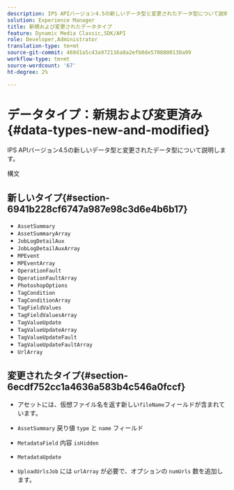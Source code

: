 ```yaml
---
description: IPS APIバージョン4.5の新しいデータ型と変更されたデータ型について説明します。
solution: Experience Manager
title: 新規および変更されたデータタイプ
feature: Dynamic Media Classic,SDK/API
role: Developer,Administrator
translation-type: tm+mt
source-git-commit: 469d1a5c43a972116a8a2efb0de5708800130a99
workflow-type: tm+mt
source-wordcount: '67'
ht-degree: 2%

---
```



# データタイプ：新規および変更済み{#data-types-new-and-modified}

IPS APIバージョン4.5の新しいデータ型と変更されたデータ型について説明します。

構文

## 新しいタイプ{#section-6941b228cf6747a987e98c3d6e4b6b17}

* `AssetSummary`
* `AssetSummaryArray`
* `JobLogDetailAux`
* `JobLogDetailAuxArray`
* `MPEvent`
* `MPEventArray`
* `OperationFault`
* `OperationFaultArray`
* `PhotoshopOptions`
* `TagCondition`
* `TagConditionArray`
* `TagFieldValues`
* `TagFieldValuesArray`
* `TagValueUpdate`
* `TagValueUpdateArray`
* `TagValueUpdateFault`
* `TagValueUpdateFaultArray`
* `UrlArray`

## 変更されたタイプ{#section-6ecdf752cc1a4636a583b4c546a0fccf}

* アセットには、仮想ファイル名を返す新しい`fileName`フィールドが含まれています。
* `AssetSummary` 戻り値 `type` と `name` フィールド

* `MetadataField` 内容 `isHidden`

* `MetadataUpdate`
* `UploadUrlsJob` には `urlArray` が必要で、オプションの `numUrls` 数を追加します。


